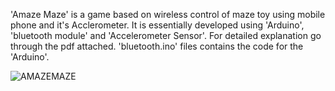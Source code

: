 'Amaze Maze' is a game based on wireless control of maze toy using mobile phone and it's Acclerometer. 
It is essentially developed using 'Arduino', 'bluetooth module' and 'Accelerometer Sensor'.
For detailed explanation go through the pdf attached.
'bluetooth.ino' files contains the code for the 'Arduino'.

![AMAZEMAZE](https://user-images.githubusercontent.com/98217406/171865792-2c051551-bb5e-4436-9210-d12be5234283.gif)
